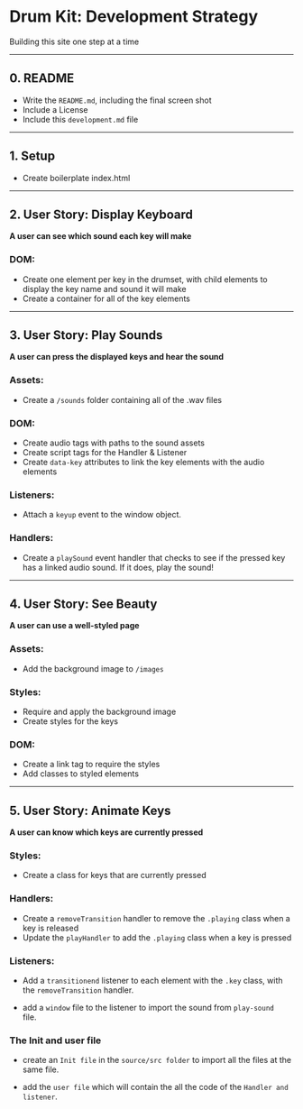 # Drum Kit: Development Strategy

Building this site one step at a time

---

## 0. README

- Write the `README.md`, including the final screen shot
- Include a License
- Include this `development.md` file

---

## 1. Setup

- Create boilerplate index.html

---

## 2. User Story: Display Keyboard

**A user can see which sound each key will make**

### DOM:

- Create one element per key in the drumset, with child elements to display the key name and sound it will make
- Create a container for all of the key elements

---

## 3. User Story: Play Sounds

**A user can press the displayed keys and hear the sound**

### Assets:

- Create a `/sounds` folder containing all of the .wav files

### DOM:

- Create audio tags with paths to the sound assets
- Create script tags for the Handler & Listener
- Create `data-key` attributes to link the key elements with the audio elements

### Listeners:

- Attach a `keyup` event to the window object.

### Handlers:

- Create a `playSound` event handler that checks to see if the pressed key has a linked audio sound. If it does, play the sound!

---

## 4. User Story: See Beauty

**A user can use a well-styled page**

### Assets:

- Add the background image to `/images`

### Styles:

- Require and apply the background image
- Create styles for the keys

### DOM:

- Create a link tag to require the styles
- Add classes to styled elements

---

## 5. User Story: Animate Keys

**A user can know which keys are currently pressed**

### Styles:

- Create a class for keys that are currently pressed

### Handlers:

- Create a `removeTransition` handler to remove the `.playing` class when a key is released
- Update the `playHandler` to add the `.playing` class when a key is pressed

### Listeners:

- Add a `transitionend` listener to each element with the `.key` class, with the `removeTransition` handler.

- add a `window` file to the listener to import the sound from `play-sound ` file.

### The Init and user file

- create an `Init file` in the `source/src folder` to import all the files at the same file.

- add the `user file` which will contain the all the code of the `Handler and listener`.
